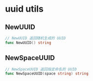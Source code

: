 # uuid utils

## NewUUID
```go
// NewUUID 返回随机生成的 UUID
func NewUUID() string
```
## NewSpaceUUID
```go
// NewSpaceUUID 返回指定命名的 UUID
func NewSpaceUUID(space string) string
```
